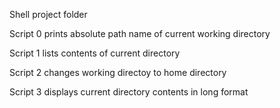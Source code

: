 Shell project folder

Script 0 prints absolute path name of current working directory

Script 1 lists contents of current directory

Script 2 changes working directoy to home directory

Script 3 displays current directory contents in long format
